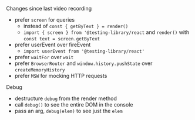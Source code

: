 Changes since last video recording

- prefer `screen` for queries
  - instead of `const { getByText } = render()`
  - `import { screen } from '@testing-library/react` and `render()` with
    `const text = screen.getByText`
- prefer userEvent over fireEvent
  - `import userEvent from '@testing-library/react'`
- prefer `waitFor` over `wait`
- prefer `BrowserRouter` and `window.history.pushState` over
  `createMemoryHistory`
- prefer `MSW` for mocking HTTP requests

Debug

- destructure `debug` from the render method
- call `debug()` to see the entire DOM in the console
- pass an arg, `debug(elem)` to see just the `elem`
